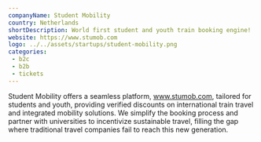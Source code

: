 ```yaml
---
companyName: Student Mobility
country: Netherlands
shortDescription: World first student and youth train booking engine!
website: https://www.stumob.com
logo: ../../assets/startups/student-mobility.png
categories: 
 - b2c
 - b2b
 - tickets
---
```


Student Mobility offers a seamless platform, www.stumob.com, tailored for students and youth, providing verified discounts on international train travel and integrated mobility solutions. We simplify the booking process and partner with universities to incentivize sustainable travel, filling the gap where traditional travel companies fail to reach this new generation.
